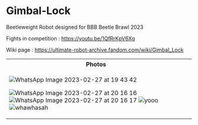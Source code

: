 # Gimbal-Lock
Beetleweight Robot designed for BBB Beetle Brawl 2023

Fights in competition : https://youtu.be/1QfRrKpV6Xg

Wiki page : https://ultimate-robot-archive.fandom.com/wiki/Gimbal_Lock

<table>
<tr>
<th> Photos </th>
<th>  </th>
</tr>
<tr>
<td>

![WhatsApp Image 2023-02-27 at 19 43 42](https://user-images.githubusercontent.com/94914472/221702101-b517d194-f7ff-4847-bf86-385a81d8c5e6.jpg)

![WhatsApp Image 2023-02-27 at 20 16 16](https://user-images.githubusercontent.com/94914472/221701390-dde1362d-d27c-450b-b30f-8716c7743182.jpg)
![WhatsApp Image 2023-02-27 at 20 16 17](https://user-images.githubusercontent.com/94914472/221701393-45b70901-006b-45fd-bda7-089a07c5d996.jpg)
![yooo](https://user-images.githubusercontent.com/94914472/221701395-9945f12f-318c-4f2c-8863-ba6d540b6d37.jpg)
![whawhasah](https://user-images.githubusercontent.com/94914472/221701397-508178d1-156f-462a-9138-bf5add1fc203.jpg)

</td>
<td>



</td>
</tr>
</table>


